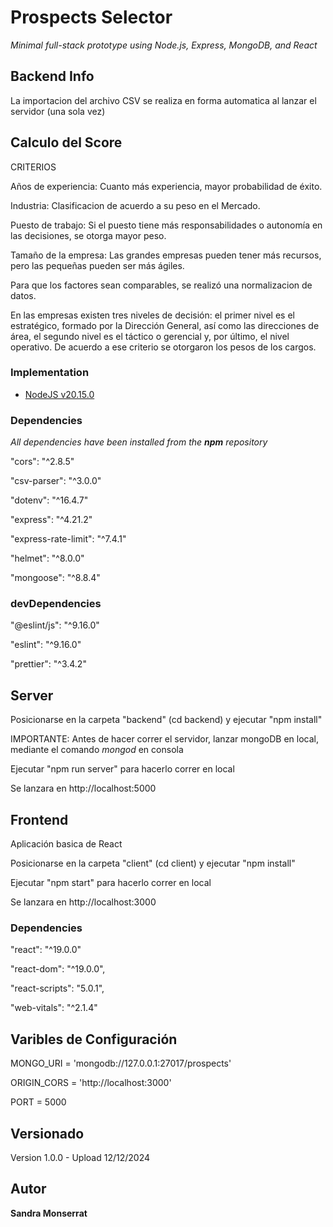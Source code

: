 # Prospects Selector

_Minimal full-stack prototype using Node.js, Express, MongoDB, and React_

## Backend Info
La importacion del archivo CSV se realiza en forma automatica al lanzar el servidor (una sola vez)

## Calculo del Score
CRITERIOS

Años de experiencia: Cuanto más experiencia, mayor probabilidad de éxito.

Industria: Clasificacion de acuerdo a su peso en el Mercado.

Puesto de trabajo: Si el puesto tiene más responsabilidades o autonomía en las decisiones, se otorga mayor peso.

Tamaño de la empresa: Las grandes empresas pueden tener más recursos, pero las pequeñas pueden ser más ágiles.

Para que los factores sean comparables, se realizó una normalizacion de datos.

En las empresas existen tres niveles de decisión: el primer nivel es el estratégico, formado por la Dirección General, así como las direcciones de área, el segundo nivel es el táctico o gerencial y, por último, el nivel operativo. De acuerdo a ese criterio se otorgaron los pesos de los cargos.

### Implementation

- [NodeJS v20.15.0](https://nodejs.org/)

### Dependencies

_All dependencies have been installed from the **npm** repository_

"cors": "^2.8.5"

"csv-parser": "^3.0.0"

"dotenv": "^16.4.7"

"express": "^4.21.2"

"express-rate-limit": "^7.4.1"

"helmet": "^8.0.0"

"mongoose": "^8.8.4"

### devDependencies

"@eslint/js": "^9.16.0"

"eslint": "^9.16.0"

"prettier": "^3.4.2"

## Server
Posicionarse en la carpeta "backend" (cd backend) y ejecutar "npm install"

IMPORTANTE: Antes de hacer correr el servidor, lanzar mongoDB en local, mediante el comando _mongod_ en consola

Ejecutar "npm run server" para hacerlo correr en local

Se lanzara en http://localhost:5000

## Frontend
Aplicación basica de React

Posicionarse en la carpeta "client" (cd client) y ejecutar "npm install"

Ejecutar "npm start" para hacerlo correr en local

Se lanzara en http://localhost:3000

### Dependencies

 "react": "^19.0.0"
 
 "react-dom": "^19.0.0",
 
 "react-scripts": "5.0.1",
 
 "web-vitals": "^2.1.4"

## Varibles de Configuración

MONGO_URI = 'mongodb://127.0.0.1:27017/prospects'

ORIGIN_CORS = 'http://localhost:3000'

PORT = 5000

## Versionado

Version 1.0.0 - Upload 12/12/2024

## Autor

**Sandra Monserrat**
